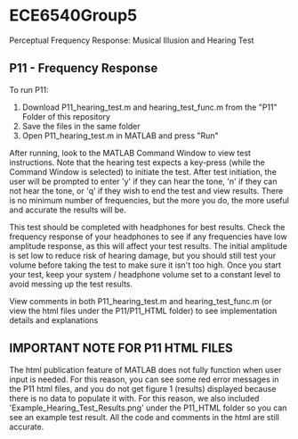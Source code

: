 # ECE6540Group5
Perceptual Frequency Response: Musical Illusion and Hearing Test


## P11 - Frequency Response

To run P11:
1. Download P11_hearing_test.m and hearing_test_func.m from the "P11" Folder of this repository
2. Save the files in the same folder
3. Open P11_hearing_test.m in MATLAB and press "Run"

After running, look to the MATLAB Command Window to view test instructions. Note that the hearing test expects a key-press (while the Command Window is selected) to initiate the test. After test initiation, the user will be prompted to enter 'y' if they can hear the tone, 'n' if they can not hear the tone, or 'q' if they wish to end the test and view results. There is no minimum number of frequencies, but the more you do, the more useful and accurate the results will be.

This test should be completed with headphones for best results. Check the frequency response of your headphones to see if any frequencies have low amplitude response, as this will affect your test results. The initial amplitude is set low to reduce risk of hearing damage, but you should still test your volume before taking the test to make sure it isn't too high. Once you start your test, keep your system / headphone volume set to a constant level to avoid messing up the test results.

View comments in both P11_hearing_test.m and hearing_test_func.m (or view the html files under the P11/P11_HTML folder) to see implementation details and explanations

## IMPORTANT NOTE FOR P11 HTML FILES

The html publication feature of MATLAB does not fully function when user input is needed. For this reason, you can see some red error messages in the P11 html files, and you do not get figure 1 (results) displayed because there is no data to populate it with. For this reason, we also included 'Example_Hearing_Test_Results.png' under the P11_HTML folder so you can see an example test result. All the code and comments in the html are still accurate.
